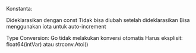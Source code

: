 Konstanta:

Dideklarasikan dengan const
Tidak bisa diubah setelah dideklarasikan
Bisa menggunakan iota untuk auto-increment

Type Conversion:
Go tidak melakukan konversi otomatis
Harus eksplisit: float64(intVar) atau strconv.Atoi()